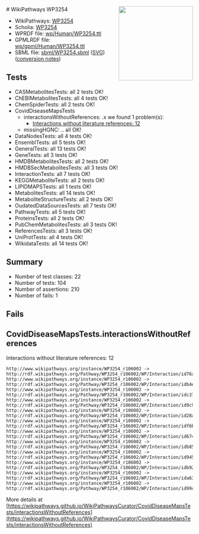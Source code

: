 <img style="float: right; width: 200px" src="../logo.png" />
# WikiPathways WP3254

* WikiPathways: [WP3254](https://identifiers.org/wikipathways:WP3254)
* Scholia: [WP3254](https://scholia.toolforge.org/wikipathways/WP3254)
* WPRDF file: [wp/Human/WP3254.ttl](../wp/Human/WP3254.ttl)
* GPMLRDF file: [wp/gpml/Human/WP3254.ttl](../wp/gpml/Human/WP3254.ttl)
* SBML file: [sbml/WP3254.sbml](../sbml/WP3254.sbml) ([SVG](../sbml/WP3254.svg)) ([conversion notes](../sbml/WP3254.txt))

## Tests
* CASMetabolitesTests: all 2 tests OK!
* ChEBIMetabolitesTests: all 4 tests OK!
* ChemSpiderTests: all 2 tests OK!
* CovidDiseaseMapsTests
    * interactionsWithoutReferences: .x we found 1 problem(s):
        * [Interactions without literature references: 12](#9701cce3)
    * missingHGNC: .. all OK!
* DataNodesTests: all 4 tests OK!
* EnsemblTests: all 5 tests OK!
* GeneralTests: all 13 tests OK!
* GeneTests: all 3 tests OK!
* HMDBMetabolitesTests: all 2 tests OK!
* HMDBSecMetabolitesTests: all 3 tests OK!
* InteractionTests: all 7 tests OK!
* KEGGMetaboliteTests: all 2 tests OK!
* LIPIDMAPSTests: all 1 tests OK!
* MetabolitesTests: all 14 tests OK!
* MetaboliteStructureTests: all 2 tests OK!
* OudatedDataSourcesTests: all 7 tests OK!
* PathwayTests: all 5 tests OK!
* ProteinsTests: all 2 tests OK!
* PubChemMetabolitesTests: all 3 tests OK!
* ReferencesTests: all 3 tests OK!
* UniProtTests: all 4 tests OK!
* WikidataTests: all 14 tests OK!


## Summary

* Number of test classes: 22
* Number of tests: 104
* Number of assertions: 210
* Number of fails: 1

## Fails

<a name="9701cce3" />

## CovidDiseaseMapsTests.interactionsWithoutReferences

Interactions without literature references: 12
```
http://www.wikipathways.org/instance/WP3254_r106002 -> http://rdf.wikipathways.org/Pathway/WP3254_r106002/WP/Interaction/id76aaf04a
http://www.wikipathways.org/instance/WP3254_r106002 -> http://rdf.wikipathways.org/Pathway/WP3254_r106002/WP/Interaction/idb4e6360e
http://www.wikipathways.org/instance/WP3254_r106002 -> http://rdf.wikipathways.org/Pathway/WP3254_r106002/WP/Interaction/idc372dfec
http://www.wikipathways.org/instance/WP3254_r106002 -> http://rdf.wikipathways.org/Pathway/WP3254_r106002/WP/Interaction/id9c9a3c27
http://www.wikipathways.org/instance/WP3254_r106002 -> http://rdf.wikipathways.org/Pathway/WP3254_r106002/WP/Interaction/id28a7c7d9
http://www.wikipathways.org/instance/WP3254_r106002 -> http://rdf.wikipathways.org/Pathway/WP3254_r106002/WP/Interaction/idf6b56c5b
http://www.wikipathways.org/instance/WP3254_r106002 -> http://rdf.wikipathways.org/Pathway/WP3254_r106002/WP/Interaction/id6747c81e
http://www.wikipathways.org/instance/WP3254_r106002 -> http://rdf.wikipathways.org/Pathway/WP3254_r106002/WP/Interaction/idb8588c6a
http://www.wikipathways.org/instance/WP3254_r106002 -> http://rdf.wikipathways.org/Pathway/WP3254_r106002/WP/Interaction/id94583f32
http://www.wikipathways.org/instance/WP3254_r106002 -> http://rdf.wikipathways.org/Pathway/WP3254_r106002/WP/Interaction/idb9262808
http://www.wikipathways.org/instance/WP3254_r106002 -> http://rdf.wikipathways.org/Pathway/WP3254_r106002/WP/Interaction/ida635fa68
http://www.wikipathways.org/instance/WP3254_r106002 -> http://rdf.wikipathways.org/Pathway/WP3254_r106002/WP/Interaction/id99c68ff9
```

More details at [https://wikipathways.github.io/WikiPathwaysCurator/CovidDiseaseMapsTests/interactionsWithoutReferences](https://wikipathways.github.io/WikiPathwaysCurator/CovidDiseaseMapsTests/interactionsWithoutReferences)

